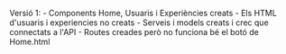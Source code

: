 Versió 1:
	- Components Home, Usuaris i Experiències creats
	- Els HTML d'usuaris i experiencies no creats
	- Serveis i models creats i crec que connectats a l'API
	- Routes creades però no funciona bé el botó de Home.html
